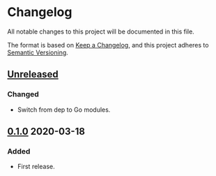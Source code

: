 # Changelog

All notable changes to this project will be documented in this file.

The format is based on [Keep a Changelog](https://keepachangelog.com/en/1.0.0/),
and this project adheres to [Semantic Versioning](https://semver.org/spec/v2.0.0.html).



## [Unreleased]

### Changed

- Switch from dep to Go modules.



## [0.1.0] 2020-03-18

### Added

- First release.



[Unreleased]: https://github.com/giantswarm/microendpoint/compare/v0.1.0...HEAD
[0.1.0]: https://github.com/giantswarm/microendpoint/releases/tag/v0.1.0
